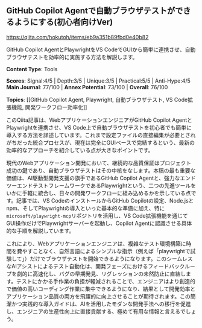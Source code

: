 ## GitHub Copilot Agentで自動ブラウザテストができるようにする(初心者向けVer)

https://qiita.com/hokutoh/items/eb9a351b89fbd0e40b82

GitHub Copilot AgentとPlaywrightをVS CodeでGUIから簡単に連携させ、自動ブラウザテストを効率的に実施する方法を解説します。

**Content Type**: Tools

**Scores**: Signal:4/5 | Depth:3/5 | Unique:3/5 | Practical:5/5 | Anti-Hype:4/5
**Main Journal**: 77/100 | **Annex Potential**: 73/100 | **Overall**: 76/100

**Topics**: [[GitHub Copilot Agent, Playwright, 自動ブラウザテスト, VS Code拡張機能, 開発ワークフロー効率化]]

このQiita記事は、WebアプリケーションエンジニアがGitHub Copilot AgentとPlaywrightを連携させ、VS Code上で自動ブラウザテストを初心者でも簡単に導入する方法を詳述しています。これまで設定ファイルの直接編集が必要とされがちだった統合プロセスが、現在は完全にGUIベースで完結するという、最新の効率的なアプローチを紹介している点が大きなポイントです。

現代のWebアプリケーション開発において、継続的な品質保証はプロジェクト成功の鍵であり、自動ブラウザテストはその中核をなします。本稿の最も重要な価値は、AI駆動型開発支援の旗手であるGitHub Copilot Agentと、強力なエンドツーエンドテストフレームワークであるPlaywrightという、二つの先進ツールをいかに手軽に統合し、日々の開発ワークフローに組み込めるかを示している点です。記事では、VS CodeのインストールからGitHub Copilotの設定、Node.jsとnpm、そしてPlaywrightの導入といった基本的な準備に加え、特に`microsoft/playwright-mcp`リポジトリを活用し、VS Code拡張機能を通じてGUI操作だけでPlaywrightサーバーを起動し、Copilot Agentに認識させる具体的な手順を解説しています。

これにより、Webアプリケーションエンジニアは、複雑なテスト環境構築に時間を費やすことなく、自然言語によるシンプルな指示（例えば「playwrightで試験して」）だけでブラウザテストを開始できるようになります。このシームレスなAIアシストによるテスト自動化は、開発フェーズにおけるフィードバックループを劇的に高速化し、バグの早期発見、リグレッションの未然防止に直結します。テストにかかる手作業の負担が軽減されることで、エンジニアはより創造的で価値の高いコーディング作業に集中できるようになり、結果として開発効率とアプリケーション品質の両方を飛躍的に向上させることが期待されます。この簡潔かつ実践的な導入ガイドは、AIを活用したモダンな開発手法への移行を促進し、エンジニアの生産性向上に直接貢献する、極めて有用な情報と言えるでしょう。